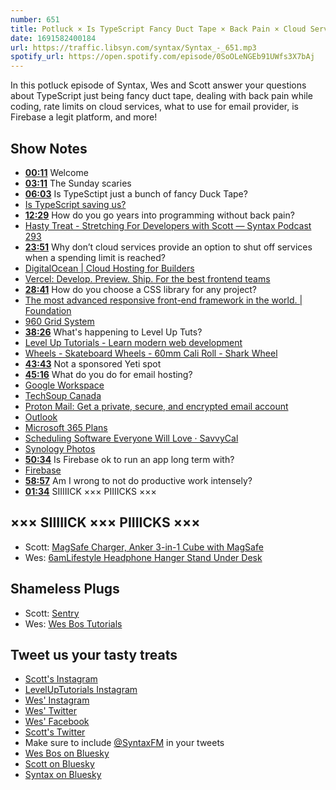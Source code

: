 ```yaml
---
number: 651
title: Potluck × Is TypeScript Fancy Duct Tape × Back Pain × Cloud Service Rate Limits
date: 1691582400184
url: https://traffic.libsyn.com/syntax/Syntax_-_651.mp3
spotify_url: https://open.spotify.com/episode/0SoOLeNGEb91UWfs3X7bAj
---
```


In this potluck episode of Syntax, Wes and Scott answer your questions about TypeScript just being fancy duct tape, dealing with back pain while coding, rate limits on cloud services, what to use for email provider, is Firebase a legit platform, and more!

## Show Notes

* **[00:11](#t=00:11)** Welcome
* **[03:11](#t=03:11)** The Sunday scaries
* **[06:03](#t=06:03)** Is TypeSctipt just a bunch of fancy Duck Tape?
* [Is TypeScript saving us?](https://stackblitz.com/edit/typescript-xddko7?file=index.ts,index.html)
* **[12:29](#t=12:29)** How do you go years into programming without back pain?
* [Hasty Treat - Stretching For Developers with Scott — Syntax Podcast 293](https://syntax.fm/show/293/hasty-treat-stretching-for-developers-with-scott)
* **[23:51](#t=23:51)** Why don’t cloud services provide an option to shut off services when a spending limit is reached?
* [DigitalOcean | Cloud Hosting for Builders](https://www.digitalocean.com/)
* [Vercel: Develop. Preview. Ship. For the best frontend teams](https://vercel.com/)
* **[28:41](#t=28:41)** How do you choose a CSS library for any project?
* [The most advanced responsive front-end framework in the world. | Foundation](https://get.foundation/)
* [960 Grid System](https://960.gs/)
* **[38:26](#t=38:26)** What's happening to Level Up Tuts?
* [Level Up Tutorials - Learn modern web development](https://levelup.video/)
* [Wheels - Skateboard Wheels - 60mm Cali Roll - Shark Wheel](https://sharkwheel.com/wheels/skateboard-wheels/60mm-cali-roll/)
* **[43:43](#t=43:43)** Not a sponsored Yeti spot
* **[45:16](#t=45:16)** What do you do for email hosting?
* [Google Workspace](https://workspace.google.com/lp/business/)
* [TechSoup Canada](https://www.techsoup.ca/more-nonprofit-deals)
* [Proton Mail: Get a private, secure, and encrypted email account](https://proton.me/mail)
* [Outlook](https://outlook.live.com/owa/)
* [Microsoft 365 Plans](https://www.microsoft.com/en-ca/microsoft-365/business/compare-all-microsoft-365-business-products)
* [Scheduling Software Everyone Will Love · SavvyCal](https://savvycal.com/)
* [Synology Photos](https://www.synology.com/en-global/dsm/feature/photos)
* **[50:34](#t=50:34)** Is Firebase ok to run an app long term with?
* [Firebase](https://firebase.google.com/)
* **[58:57](#t=58:57)** Am I wrong to not do productive work intensely?
* **[01:34](#t=01:34)** SIIIIICK ××× PIIIICKS ×××

## ××× SIIIIICK ××× PIIIICKS ×××

* Scott: [MagSafe Charger, Anker 3-in-1 Cube with MagSafe](https://www.amazon.com/dp/B09TT8GZK9?linkCode=sl1&linkId=b868e82b9d8d18e560d2cb96bf83e2d0&language=en_US)
* Wes: [6amLifestyle Headphone Hanger Stand Under Desk](https://www.amazon.ca/dp/B01LL3WG1U?keywords=aluminum+headphone+hook&sprefix=headphone+hook+al,aps,130&language=en_US&sr=8-8&linkCode=gs2&linkId=acb6afc9455dd8a4e8570e525546d42d&tag=isi777-20)

## Shameless Plugs

* Scott: [Sentry](https://sentry.io)
* Wes: [Wes Bos Tutorials](https://wesbos.com/courses)

## Tweet us your tasty treats

* [Scott's Instagram](https://www.instagram.com/stolinski/)
* [LevelUpTutorials Instagram](https://www.instagram.com/LevelUpTutorials/)
* [Wes' Instagram](https://www.instagram.com/wesbos/)
* [Wes' Twitter](https://twitter.com/wesbos)
* [Wes' Facebook](https://www.facebook.com/wesbos.developer)
* [Scott's Twitter](https://twitter.com/stolinski)
* Make sure to include [@SyntaxFM](https://twitter.com/SyntaxFM) in your tweets
* [Wes Bos on Bluesky](https://bsky.app/profile/wesbos.com)
* [Scott on Bluesky](https://bsky.app/profile/tolin.ski)
* [Syntax on Bluesky](https://bsky.app/profile/syntax.fm)
